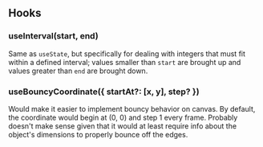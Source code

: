 ## Hooks

### useInterval(start, end)
Same as `useState`, but specifically for dealing with integers that must fit within a defined interval; values smaller than `start` are brought up and values greater than `end` are brought down.

### useBouncyCoordinate({ startAt?: [x, y], step? })
Would make it easier to implement bouncy behavior on canvas. By default, the coordinate would begin at (0, 0) and step 1 every frame. Probably doesn't make sense given that it would at least require info about the object's dimensions to properly bounce off the edges.